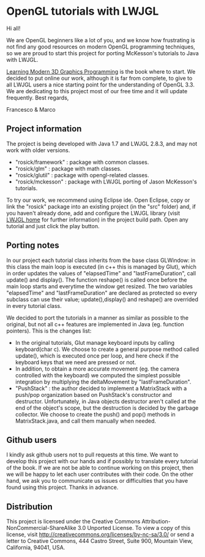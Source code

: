 OpenGL tutorials with LWJGL
=================
Hi all!

We are OpenGL beginners like a lot of you, and we know how frustrating is not find any good resources on modern OpenGL programming techniques, so
we are proud to start this project for porting McKesson's tutorials to Java with LWJGL.

[Learning Modern 3D Graphics Programming](http://www.arcsynthesis.org/gltut/index.html) is the book where to start. 
We decided to put online our work, although it is far from complete, to give to all LWJGL users a nice starting point for the understanding of OpenGL 3.3.
We are dedicating to this project most of our free time and it will update frequently.
Best regards,

Francesco & Marco



Project information
-------------------
The project is being developed with Java 1.7 and LWJGL 2.8.3, and may not work with older versions.

* "rosick/framework" : package with common classes.
* "rosick/glm"       : package with math classes.
* "rosick/glutil"    : package with opengl-related classes.
* "rosick/mckesson"  : package with LWJGL porting of Jason McKesson's tutorials.

To try our work, we recommend using Eclipse ide. Open Eclipse, copy or link the "rosick" package into an existing project (in the "src" folder) and, if you haven't already done, 
add and configure the LWJGL library (visit [LWJGL home](http://www.lwjgl.org/) for further information) in the project build path. Open any tutorial and just click the play button.



Porting notes
-------------
In our project each tutorial class inherits from the base class GLWindow: in this class the main loop is executed (in c++ this is managed by Glut), 
which in order updates the values of "elapsedTime" and "lastFrameDuration", call update() and display(). The function reshape() is called once before the main loop starts and 
everytime the window get resized. The two variables "elapsedTime" and "lastFrameDuration" are declared as protected so every subclass can use their value; 
update(),display() and reshape() are overrided in every tutorial class. 

We decided to port the tutorials in a manner as similar as possible to the original, but not all c++ features are implemented in Java (eg. function pointers).
This is the changes list:

* In the original tutorials, Glut manage keyboard inputs by calling keyboard(char c). We choose to create a general purpose method called update(), which is executed 
once per loop, and here check if the keyboard keys that we need are pressed or not.
* In addition, to obtain a more accurate movement (eg. the camera controlled with the keyboard) we computed the simplest 
possible integration by multiplying the deltaMovement by "lastFrameDuration".
* "PushStack" : the author decided to implement a MatrixStack with a push/pop organization based on PushStack's constructor and destructor. 
Unfortunately, in Java objects destructor aren't called at the end of the object's scope, but the destruction is decided by the garbage collector.
We choose to create the push() and pop() methods in MatrixStack.java, and call them manually when needed.



Github users
------------

I kindly ask github users not to pull requests at this time.
We want to develop this project with our hands and if possibly to translate every tutorial of the book.
If we are not be able to continue working on this project, then we will be happy to let each user contributes with their code.
On the other hand, we ask you to communicate us issues or difficulties that you have found using this project.
Thanks in advance.



Distribution
------------

This project is licensed under the Creative Commons Attribution-NonCommercial-ShareAlike 3.0 Unported License. 
To view a copy of this license, visit http://creativecommons.org/licenses/by-nc-sa/3.0/ 
or send a letter to Creative Commons, 444 Castro Street, Suite 900, Mountain View, California, 94041, USA.